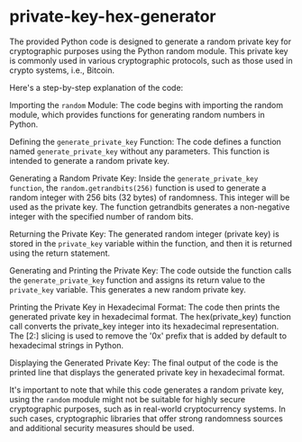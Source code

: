 # private-key-hex-generator

The provided Python code is designed to generate a random private key for cryptographic purposes using the Python random module. This private key is commonly used in various cryptographic protocols, such as those used in crypto systems, i.e., Bitcoin.

Here's a step-by-step explanation of the code:

Importing the `random` Module: The code begins with importing the random module, which provides functions for generating random numbers in Python.

Defining the `generate_private_key` Function: The code defines a function named `generate_private_key` without any parameters. This function is intended to generate a random private key.

Generating a Random Private Key: Inside the `generate_private_key function`, the `random.getrandbits(256)` function is used to generate a random integer with 256 bits (32 bytes) of randomness. This integer will be used as the private key. The function getrandbits generates a non-negative integer with the specified number of random bits.

Returning the Private Key: The generated random integer (private key) is stored in the `private_key` variable within the function, and then it is returned using the return statement.

Generating and Printing the Private Key: The code outside the function calls the `generate_private_key` function and assigns its return value to the `private_key` variable. This generates a new random private key.

Printing the Private Key in Hexadecimal Format: The code then prints the generated private key in hexadecimal format. The hex(private_key) function call converts the private_key integer into its hexadecimal representation. The [2:] slicing is used to remove the '0x' prefix that is added by default to hexadecimal strings in Python.

Displaying the Generated Private Key: The final output of the code is the printed line that displays the generated private key in hexadecimal format.

It's important to note that while this code generates a random private key, using the `random` module might not be suitable for highly secure cryptographic purposes, such as in real-world cryptocurrency systems. In such cases, cryptographic libraries that offer strong randomness sources and additional security measures should be used.
